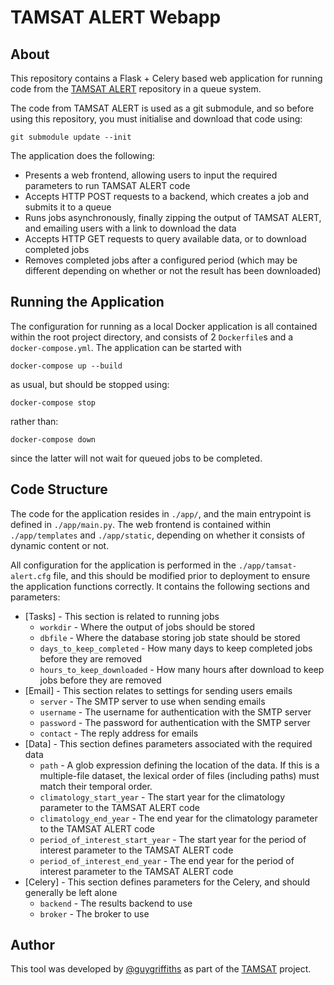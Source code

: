 TAMSAT ALERT Webapp
===================

About
-----
This repository contains a Flask + Celery based web application for running code from the [TAMSAT ALERT](https://github.com/TAMSAT/tamsat-alert) repository in a queue system.

The code from TAMSAT ALERT is used as a git submodule, and so before using this repository, you must initialise and download that code using:

```
git submodule update --init
```

The application does the following:

* Presents a web frontend, allowing users to input the required parameters to run TAMSAT ALERT code
* Accepts HTTP POST requests to a backend, which creates a job and submits it to a queue
* Runs jobs asynchronously, finally zipping the output of TAMSAT ALERT, and emailing users with a link to download the data
* Accepts HTTP GET requests to query available data, or to download completed jobs
* Removes completed jobs after a configured period (which may be different depending on whether or not the result has been downloaded)

Running the Application
-----------------------
The configuration for running as a local Docker application is all contained within the root project directory, and consists of 2 `Dockerfile`s and a `docker-compose.yml`.  The application can be started with

```
docker-compose up --build
```

as usual, but should be stopped using:

```
docker-compose stop
```

rather than:

```
docker-compose down
```

since the latter will not wait for queued jobs to be completed.

Code Structure
--------------
The code for the application resides in `./app/`, and the main entrypoint is defined in `./app/main.py`.  The web frontend is contained within `./app/templates` and `./app/static`, depending on whether it consists of dynamic content or not.

All configuration for the application is performed in the `./app/tamsat-alert.cfg` file, and this should be modified prior to deployment to ensure the application functions correctly.  It contains the following sections and parameters:

* [Tasks] - This section is related to running jobs
	- `workdir` - Where the output of jobs should be stored
	- `dbfile` - Where the database storing job state should be stored
	- `days_to_keep_completed` - How many days to keep completed jobs before they are removed
	- `hours_to_keep_downloaded` - How many hours after download to keep jobs before they are removed
* [Email] - This section relates to settings for sending users emails
	- `server` - The SMTP server to use when sending emails
	- `username` - The username for authentication with the SMTP server
	- `password` - The password for authentication with the SMTP server
	- `contact` - The reply address for emails
* [Data] - This section defines parameters associated with the required data
	- `path` - A glob expression defining the location of the data.  If this is a multiple-file dataset, the lexical order of files (including paths) must match their temporal order.
	- `climatology_start_year` - The start year for the climatology parameter to the TAMSAT ALERT code
	- `climatology_end_year` - The end year for the climatology parameter to the TAMSAT ALERT code
	- `period_of_interest_start_year` - The start year for the period of interest parameter to the TAMSAT ALERT code
	- `period_of_interest_end_year` - The end year for the period of interest parameter to the TAMSAT ALERT code
* [Celery] - This section defines parameters for the Celery, and should generally be left alone
	- `backend` - The results backend to use
	- `broker` - The broker to use


Author
------
This tool was developed by [@guygriffiths](https://github.com/guygriffiths) as part of the [TAMSAT](http://www.tamsat.org.uk) project.
